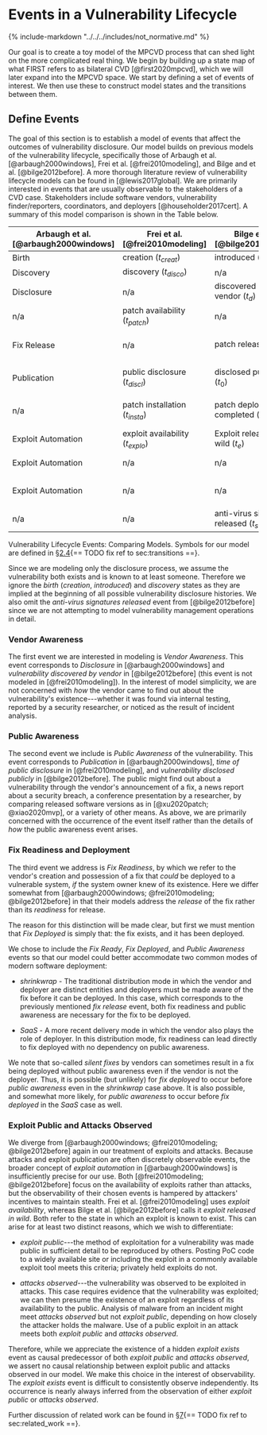 # Events in a Vulnerability Lifecycle

{% include-markdown "../../../includes/not_normative.md" %}

Our goal is to create a toy model of the MPCVD process that can shed light on the more
complicated real thing. We begin by building up a state map of what
FIRST refers to as bilateral CVD [@first2020mpcvd], which we will later
expand into the MPCVD space. We start by defining a set of
events of interest. We then use these to construct model states and the
transitions between them.

## Define Events

The goal of this section is to establish a model of events that affect
the outcomes of vulnerability disclosure. Our model builds on previous
models of the vulnerability lifecycle, specifically those of Arbaugh et
al. [@arbaugh2000windows], Frei et al. [@frei2010modeling], and Bilge
and et al. [@bilge2012before]. A more thorough literature review of
vulnerability lifecycle models can be found in [@lewis2017global]. We
are primarily interested in events that are usually observable to the
stakeholders of a CVD case. Stakeholders include software
vendors, vulnerability finder/reporters, coordinators, and
deployers [@householder2017cert]. A summary of this model comparison is
shown in the Table below.

| Arbaugh et al.[@arbaugh2000windows] | Frei et al.[@frei2010modeling] | Bilge et al. [@bilge2012before] | Our Model |
| ----------------------------------- | ------------------------------ | ------------------------------- | --------- |
| Birth                               | creation ($t_{creat}$)         | introduced ($t_c$)              | (implied) |
| Discovery                           | discovery ($t_{disco}$)        | n/a                             | (implied) |
| Disclosure                          | n/a                            | discovered by vendor ($t_d$)    | ($\mathbf{V}$) |
| n/a | patch availability ($t_{patch}$) | n/a | Fix Ready ($\mathbf{F}$) |
| Fix Release | n/a | patch released ($t_p$) | Fix Ready and Public Awareness |
| Publication | public disclosure ($t_{discl}$) | disclosed publicly ($t_0$) | Public Awareness ($\mathbf{P}$) |
| n/a | patch installation ($t_{insta}$) | patch deployment completed ($t_a$) | Fix Deployed ($\mathbf{D}$) |
| Exploit Automation | exploit availability ($t_{explo}$) | Exploit released in wild ($t_e$) | n/a |
| Exploit Automation | n/a | n/a | Exploit Public ($\mathbf{X}$) |
| Exploit Automation | n/a | n/a | Attacks Observed ($\mathbf{A}$) |
| n/a | n/a | anti-virus signatures released ($t_s$) | n/a |

Vulnerability Lifecycle Events: Comparing Models. Symbols for our model are defined in §[2.4](#sec:transitions){== TODO fix ref to sec:transitions ==}.

Since we are modeling only the disclosure process, we assume the
vulnerability both exists and is known to at least someone. Therefore we
ignore the *birth* (*creation*, *introduced*) and *discovery* states as
they are implied at the beginning of all possible vulnerability
disclosure histories. We also omit the *anti-virus signatures released*
event from [@bilge2012before] since we are not attempting to model
vulnerability management operations in detail.

### Vendor Awareness

The first event we are interested in modeling is *Vendor Awareness*.
This event corresponds to *Disclosure* in [@arbaugh2000windows] and
*vulnerability discovered by vendor* in [@bilge2012before] (this event
is not modeled in [@frei2010modeling]). In the interest of model
simplicity, we are not concerned with *how* the vendor came to find out
about the vulnerability's existence---whether it was found via internal
testing, reported by a security researcher, or noticed as the result of
incident analysis.

### Public Awareness

The second event we include is *Public Awareness* of the vulnerability.
This event corresponds to *Publication* in [@arbaugh2000windows], *time
of public disclosure* in [@frei2010modeling], and *vulnerability
disclosed publicly* in [@bilge2012before]. The public might find out
about a vulnerability through the vendor's announcement of a fix, a news
report about a security breach, a conference presentation by a
researcher, by comparing released software versions as
in [@xu2020patch; @xiao2020mvp], or a variety of other means. As above,
we are primarily concerned with the occurrence of the event itself
rather than the details of *how* the public awareness event arises.

### Fix Readiness and Deployment

The third event we address is *Fix Readiness*, by which we refer to the
vendor's creation and possession of a fix that *could* be deployed to a
vulnerable system, *if* the system owner knew of its existence. Here we
differ somewhat
from [@arbaugh2000windows; @frei2010modeling; @bilge2012before] in that
their models address the *release* of the fix rather than its
*readiness* for release.

The reason for this distinction will be made clear, but first we must
mention that *Fix Deployed* is simply that: the fix exists, and it has
been deployed.

We chose to include the *Fix Ready*, *Fix Deployed*, and *Public
Awareness* events so that our model could better accommodate two common
modes of modern software deployment:

- *shrinkwrap* - The traditional distribution mode in which the vendor
    and deployer are distinct entities and deployers must be made aware
    of the fix before it can be deployed. In this case, which
    corresponds to the previously mentioned *fix release* event, both
    fix readiness and public awareness are necessary for the fix to be
    deployed.

- *SaaS* - A more recent delivery mode in which the vendor also plays
    the role of deployer. In this distribution mode, fix readiness can
    lead directly to fix deployed with no dependency on public
    awareness.

We note that so-called *silent fixes* by vendors can sometimes result in
a fix being deployed without public awareness even if the vendor is not
the deployer. Thus, it is possible (but unlikely) for *fix deployed* to
occur before *public awareness* even in the *shrinkwrap* case above. It
is also possible, and somewhat more likely, for *public awareness* to
occur before *fix deployed* in the *SaaS* case as well.

### Exploit Public and Attacks Observed

We diverge
from [@arbaugh2000windows; @frei2010modeling; @bilge2012before] again in
our treatment of exploits and attacks. Because attacks and exploit
publication are often discretely observable events, the broader concept
of *exploit automation* in [@arbaugh2000windows] is insufficiently
precise for our use. Both [@frei2010modeling; @bilge2012before] focus on
the availability of exploits rather than attacks, but the observability
of their chosen events is hampered by attackers' incentives to maintain
stealth. Frei et al. [@frei2010modeling] uses *exploit availability*,
whereas Bilge et al. [@bilge2012before] calls it *exploit released in
wild*. Both refer to the state in which an exploit is known to exist.
This can arise for at least two distinct reasons, which we wish to
differentiate:

- *exploit public*---the method of exploitation for a vulnerability
    was made public in sufficient detail to be reproduced by others.
    Posting PoC
    code to a widely available site or including the exploit in a
    commonly available exploit tool meets this criteria; privately held
    exploits do not.

- *attacks observed*---the vulnerability was observed to be exploited
    in attacks. This case requires evidence that the vulnerability was
    exploited; we can then presume the existence of an exploit
    regardless of its availability to the public. Analysis of malware
    from an incident might meet *attacks observed* but not *exploit
    public*, depending on how closely the attacker holds the malware.
    Use of a public exploit in an attack meets both *exploit public* and
    *attacks observed*.

Therefore, while we appreciate the existence of a hidden *exploit
exists* event as causal predecessor of both *exploit public* and
*attacks observed*, we assert no causal relationship between exploit
public and attacks observed in our model. We make this choice in the
interest of observability. The *exploit exists* event is difficult to
consistently observe independently. Its occurrence is nearly always
inferred from the observation of either *exploit public* or *attacks
observed*.

Further discussion of related work can be found in
§[7](#sec:related_work){== TODO fix ref to sec:related_work ==}.
